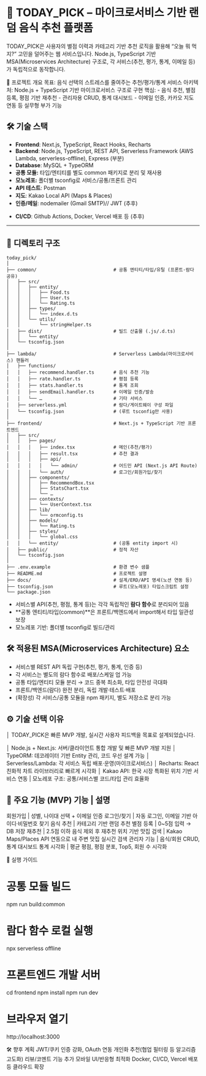 # 🍱 TODAY_PICK – 마이크로서비스 기반 랜덤 음식 추천 플랫폼

TODAY_PICK은 사용자의 별점 이력과 카테고리 기반 추천 로직을 활용해 “오늘 뭐 먹지?” 고민을 덜어주는 웹 서비스입니다.
Node.js, TypeScript 기반 MSA(Microservices Architecture) 구조로,
각 서비스(추천, 평가, 통계, 이메일 등)가 독립적으로 동작합니다.

🚩 프로젝트 개요
목표: 음식 선택의 스트레스를 줄여주는 추천/평가/통계 서비스
아키텍처: Node.js + TypeScript 기반 마이크로서비스 구조로 구현
핵심:
    - 음식 추천, 별점 등록, 평점 기반 재추천
    - 관리자용 CRUD, 통계 대시보드
    - 이메일 인증, 카카오 지도 연동 등 실무형 부가 기능

## 🛠️ 기술 스택

- **Frontend**: Next.js, TypeScript, React Hooks, Recharts
- **Backend**: Node.js, TypeScript, REST API, Serverless Framework (AWS Lambda, serverless-offline), Express (부분)
- **Database**: MySQL + TypeORM
- **공통 모듈:** 타입/엔티티를 별도 common 패키지로 분리 및 재사용
- **모노레포:** 폴더별 tsconfig로 서비스/공통/프론트 관리
- **API 테스트**: Postman
- **지도**: Kakao Local API (Maps & Places)
- **인증/메일**: nodemailer (Gmail SMTP)//   JWT (추후)

+ **CI/CD**: Github Actions, Docker, Vercel 배포 등 (추후)

---

## 📂 디렉토리 구조
```text
today_pick/
│
├── common/                            # 공통 엔티티/타입/유틸 (프론트·람다 공유)
│   ├── src/
│   │   ├── entity/
│   │   │   ├── Food.ts
│   │   │   ├── User.ts
│   │   │   └── Rating.ts
│   │   ├── types/
│   │   │   └── index.d.ts
│   │   └── utils/
│   │       └── stringHelper.ts
│   ├── dist/                          # 빌드 산출물 (.js/.d.ts)
│   │   └── entity/
│   └── tsconfig.json
│
├── lambda/                            # Serverless Lambda(마이크로서비스) 핸들러
│   ├── functions/
│   │   ├── recommend.handler.ts       # 음식 추천 기능
│   │   ├── rate.handler.ts            # 평점 등록
│   │   ├── stats.handler.ts           # 통계 조회
│   │   ├── sendEmail.handler.ts       # 이메일 인증/발송
│   │   └── …                          # 기타 서비스
│   ├── serverless.yml                 # 람다/게이트웨이 구성 파일
│   └── tsconfig.json                  # (루트 tsconfig만 사용)
│
├── frontend/                          # Next.js + TypeScript 기반 프론트엔드
│   ├── src/
│   │   ├── pages/
│   │   │   ├── index.tsx              # 메인(추천/평가)
│   │   │   ├── result.tsx             # 추천 결과
│   │   │   ├── api/
│   │   │   │   └── admin/             # 어드민 API (Next.js API Route)
│   │   │   └── auth/                  # 로그인/회원가입/찾기
│   │   ├── components/
│   │   │   ├── RecommendBox.tsx
│   │   │   ├── StatsChart.tsx
│   │   │   └── …
│   │   ├── contexts/
│   │   │   └── UserContext.tsx
│   │   ├── lib/
│   │   │   └── ormconfig.ts
│   │   ├── models/
│   │   │   └── Rating.ts
│   │   ├── styles/
│   │   │   └── global.css
│   │   └── entity/                    # (공통 entity import 시)
│   ├── public/                        # 정적 자산
│   └── tsconfig.json
│
├── .env.example                       # 환경 변수 샘플
├── README.md                          # 프로젝트 설명
├── docs/                              # 설계/ERD/API 명세(노션 연동 등)
├── tsconfig.json                      # 루트(모노레포) 타입스크립트 설정
└── package.json
```


- 서비스별 API(추천, 평점, 통계 등)는 각각 독립적인 **람다 함수**로 분리되어 있음  
- **공통 엔티티/타입(common)**은 프론트/백엔드에서 import해서 타입 일관성 보장
- 모노레포 기반: 폴더별 tsconfig로 빌드/관리


## 🛠️ 적용된 **MSA(Microservices Architecture) 요소**

- 서비스별 REST API 독립 구현(추천, 평가, 통계, 인증 등)
- 각 서비스는 별도의 람다 함수로 배포/스케일 업 가능
- 공통 타입/엔티티 모듈 분리 → 코드 중복 최소화, 타입 안전성 극대화
- 프론트/백엔드(람다) 완전 분리, 독립 개발·테스트·배포
- (확장성) 각 서비스/공통 모듈을 npm 패키지, 별도 저장소로 분리 가능


 ## ⚙️ 기술 선택 이유
│  TODAY_PICK은 빠른 MVP 개발, 실시간 사용자 피드백을 목표로 설계되었습니다.

│  Node.js + Next.js: 서버/클라이언트 통합 개발 및 빠른 MVP 개발 지원
│  TypeORM: 데코레이터 기반 Entity 관리, 코드 우선 설계 가능
│  Serverless/Lambda: 각 서비스 독립 배포·운영(마이크로서비스)
│  Recharts: React 친화적 차트 라이브러리로 빠르게 시각화
│  Kakao API: 한국 시장 특화된 위치 기반 서비스 연동
|  모노레포 구조: 공통/서비스별 코드/타입 관리 효율화

🔁 주요 기능 (MVP)
기능	  |  설명
-----------------------
회원가입           | 성별, 나이대 선택 + 이메일 인증
로그인/찾기        | 자동 로그인, 이메일 기반 아이디·비밀번호 찾기
음식 추천          | 카테고리 기반 랜덤 추천
별점 등록          | 0~5점 입력 → DB 저장
재추천	          | 2.5점 이하 음식 제외 후 재추천
위치 기반 맛집 검색 | Kakao Maps/Places API 연동으로 내 주변 맛집 실시간 검색
관리자 기능        | 음식/회원 CRUD, 통계 대시보드
통계 시각화        | 평균 평점, 평점 분포, Top5, 회원 수 시각화

🎯 실행 가이드

# 공통 모듈 빌드
npm run build:common

# 람다 함수 로컬 실행
npx serverless offline

# 프론트엔드 개발 서버
cd frontend
npm install
npm run dev

# 브라우저 열기
http://localhost:3000

🛠️ 향후 계획
    JWT/쿠키 인증 강화, OAuth 연동
    개인화 추천(협업 필터링 등 알고리즘 고도화)
    리뷰/코멘트 기능 추가
    모바일 UI/반응형 최적화
    Docker, CI/CD, Vercel 배포 등 클라우드 확장

